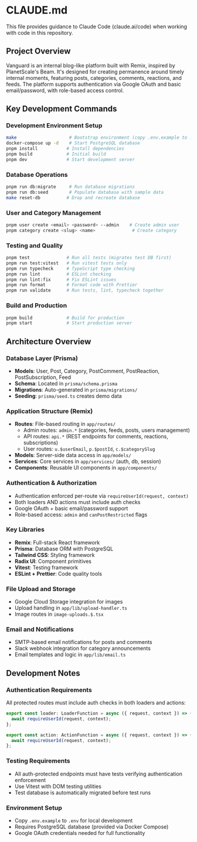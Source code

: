 # CLAUDE.md

This file provides guidance to Claude Code (claude.ai/code) when working with code in this repository.

## Project Overview

Vanguard is an internal blog-like platform built with Remix, inspired by PlanetScale's Beam. It's designed for creating permanence around timely internal moments, featuring posts, categories, comments, reactions, and feeds. The platform supports authentication via Google OAuth and basic email/password, with role-based access control.

## Key Development Commands

### Development Environment Setup

```bash
make                    # Bootstrap environment (copy .env.example to .env)
docker-compose up -d    # Start PostgreSQL database
pnpm install           # Install dependencies
pnpm build             # Initial build
pnpm dev               # Start development server
```

### Database Operations

```bash
pnpm run db:migrate     # Run database migrations
pnpm run db:seed        # Populate database with sample data
make reset-db          # Drop and recreate database
```

### User and Category Management

```bash
pnpm user create <email> <password> --admin    # Create admin user
pnpm category create <slug> <name>              # Create category
```

### Testing and Quality

```bash
pnpm test              # Run all tests (migrates test DB first)
pnpm run test:vitest   # Run vitest tests only
pnpm run typecheck     # TypeScript type checking
pnpm run lint          # ESLint checking
pnpm run lint:fix      # Fix ESLint issues
pnpm run format        # Format code with Prettier
pnpm run validate      # Run tests, lint, typecheck together
```

### Build and Production

```bash
pnpm build             # Build for production
pnpm start             # Start production server
```

## Architecture Overview

### Database Layer (Prisma)

- **Models**: User, Post, Category, PostComment, PostReaction, PostSubscription, Feed
- **Schema**: Located in `prisma/schema.prisma`
- **Migrations**: Auto-generated in `prisma/migrations/`
- **Seeding**: `prisma/seed.ts` creates demo data

### Application Structure (Remix)

- **Routes**: File-based routing in `app/routes/`
  - Admin routes: `admin.*` (categories, feeds, posts, users management)
  - API routes: `api.*` (REST endpoints for comments, reactions, subscriptions)
  - User routes: `u.$userEmail`, `p.$postId`, `c.$categorySlug`
- **Models**: Server-side data access in `app/models/`
- **Services**: Core services in `app/services/` (auth, db, session)
- **Components**: Reusable UI components in `app/components/`

### Authentication & Authorization

- Authentication enforced per-route via `requireUserId(request, context)`
- Both loaders AND actions must include auth checks
- Google OAuth + basic email/password support
- Role-based access: `admin` and `canPostRestricted` flags

### Key Libraries

- **Remix**: Full-stack React framework
- **Prisma**: Database ORM with PostgreSQL
- **Tailwind CSS**: Styling framework
- **Radix UI**: Component primitives
- **Vitest**: Testing framework
- **ESLint + Prettier**: Code quality tools

### File Upload and Storage

- Google Cloud Storage integration for images
- Upload handling in `app/lib/upload-handler.ts`
- Image routes in `image-uploads.$.tsx`

### Email and Notifications

- SMTP-based email notifications for posts and comments
- Slack webhook integration for category announcements
- Email templates and logic in `app/lib/email.ts`

## Development Notes

### Authentication Requirements

All protected routes must include auth checks in both loaders and actions:

```typescript
export const loader: LoaderFunction = async ({ request, context }) => {
  await requireUserId(request, context);
};

export const action: ActionFunction = async ({ request, context }) => {
  await requireUserId(request, context);
};
```

### Testing Requirements

- All auth-protected endpoints must have tests verifying authentication enforcement
- Use Vitest with DOM testing utilities
- Test database is automatically migrated before test runs

### Environment Setup

- Copy `.env.example` to `.env` for local development
- Requires PostgreSQL database (provided via Docker Compose)
- Google OAuth credentials needed for full functionality
